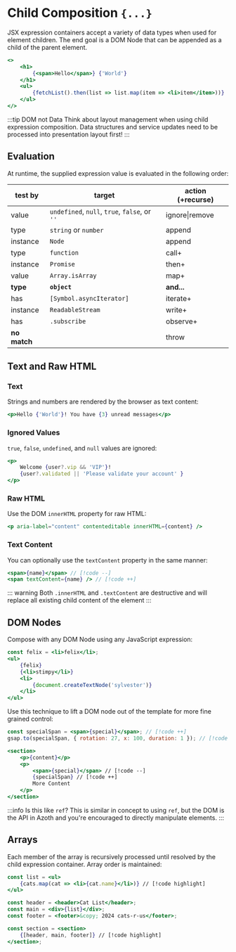 # Child Composition `{...}`

JSX expression containers accept a variety of data types when used for 
element children. The end goal is a DOM Node that can be appended as a 
child of the parent element.

```jsx
<>
    <h1>
        {<span>Hello</span>} {'World'}
    </h1>
    <ul>
        {fetchList().then(list => list.map(item => <li>item</item>))}
    </ul>
</>
```

:::tip DOM not Data
Think about layout management when using child expression composition. 
Data structures and service updates need to be processed into presentation layout first!
:::

## Evaluation

At runtime, the supplied expression value is evaluated in the following order:

test by | target | action (+recurse)
---|---|---
value | `undefined`, `null`, `true`, `false`, or `''` | ignore\|remove
type | `string` or `number` | append
instance | `Node` | append
type | `function` | call+
instance | `Promise` | then+
value | `Array.isArray` | map+
**type** | **`object`** | **and...** 
has | `[Symbol.asyncIterator]` | iterate+
instance | `ReadableStream` | write+
has | `.subscribe` | observe+
**no match** | | throw

## Text and Raw HTML

### Text

Strings and numbers are rendered by the browser as text content:

```jsx
<p>Hello {'World'}! You have {3} unread messages</p>
```

### Ignored Values

`true`, `false`, `undefined`, and `null` values are ignored:

```jsx
<p>
    Welcome {user?.vip && 'VIP'}!
    {user?.validated || 'Please validate your account' }
</p>
```

### Raw HTML

Use the DOM `innerHTML` property for raw HTML:

```jsx
<p aria-label="content" contenteditable innerHTML={content} />
```

### Text Content

You can optionally use the `textContent` property in the same manner:

```jsx
<span>{name}</span> // [!code --]
<span textContent={name} /> // [!code ++]
```

::: warning
Both `.innerHTML` and `.textContent` are destructive and will replace all existing child content of the element
:::

## DOM Nodes

Compose with any DOM Node using any JavaScript expression:

```jsx
const felix = <li>felix</li>;
<ul>
    {felix}
    {<li>stimpy</li>}
    <li>
        {document.createTextNode('sylvester')}
    </li>
</ul>
```

Use this technique to lift a DOM node out of the template for more fine grained control:

```jsx
const specialSpan = <span>{special}</span>; // [!code ++] 
gsap.to(specialSpan, { rotation: 27, x: 100, duration: 1 }); // [!code ++] 

<section>
    <p>{content}</p>
    <p>
        <span>{special}</span> // [!code --] 
        {specialSpan} // [!code ++] 
        More Content
    </p>
</section>
```

:::info Is this like `ref`?
This is similar in concept to using `ref`, but the DOM is the API in Azoth and you're encouraged to directly manipulate elements.
:::

## Arrays

Each member of the array is recursively processed until resolved by the child expression container. Array order is maintained:

```jsx
const list = <ul>
    {cats.map(cat => <li>{cat.name}</li>)} // [!code highlight]
</ul>

const header = <header>Cat List</header>;
const main = <div>{list}</div>;
const footer = <footer>&copy; 2024 cats-r-us</footer>;

const section = <section>
    {[header, main, footer]} // [!code highlight]
</section>;
```
